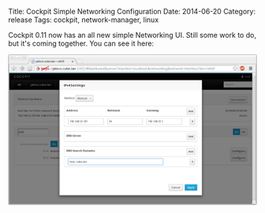 Title: Cockpit Simple Networking Configuration
Date: 2014-06-20
Category: release
Tags: cockpit, network-manager, linux

 Cockpit 0.11 now has an all new simple Networking UI. Still some work to do, but it's
coming together. You can see it here:

![Cockpit simple networking configuration](images/cockpit-simple-network.png)
